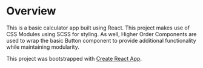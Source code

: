 # Overview 

This is a basic calculator app built using React. This project makes use of CSS Modules using SCSS for styling. As well, Higher Order Components are used to wrap the basic Button component to provide additional functionality while maintaining modularity. 

This project was bootstrapped with [Create React App](https://github.com/facebook/create-react-app).
